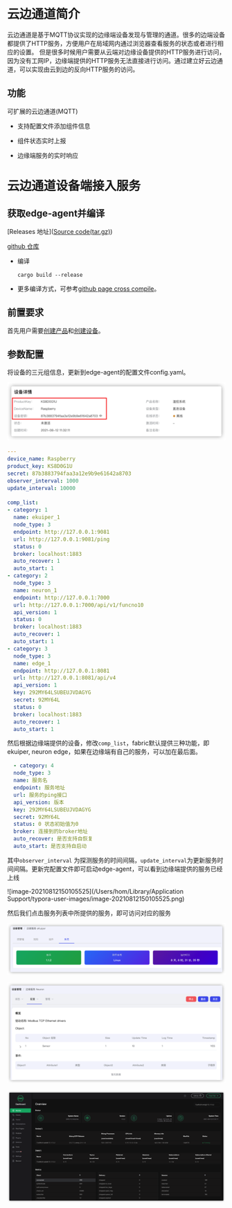 # 云边通道简介

云边通道是基于MQTT协议实现的边缘端设备发现与管理的通道。很多的边端设备都提供了HTTP服务，方便用户在局域网内通过浏览器查看服务的状态或者进行相应的设置。 但是很多时候用户需要从云端对边缘设备提供的HTTP服务进行访问，因为没有工网IP，边缘端提供的HTTP服务无法直接进行访问。通过建立好云边通道，可以实现由云到边的反向HTTP服务的访问。

## 功能

可扩展的云边通道(MQTT)

- 支持配置文件添加组件信息

- 组件状态实时上报

- 边缘端服务的实时响应

  

# 云边通道设备端接入服务



## 获取edge-agent并编译

[Releases 地址]([Source code(tar.gz)](https://github.com/nanoedge/edge-agent/archive/refs/tags/ci-20210521-091340.tar.gz))

[github 仓库](https://github.com/nanoedge/edge-agent.git)

- 编译

  ```cargo build --release
  cargo build --release
  ```

- 更多编译方式，可参考[github page cross compile](https://github.com/nanoedge/edge-agent/blob/main/docs/zh_CN/cross-compile.md)。

## 前置要求

首先用户需要[创建产品]()和[创建设备]()。

## 参数配置

将设备的三元组信息，更新到edge-agent的配置文件config.yaml。

![image-20210812143729046](./_assets/image-20210812143729046.png)

```yaml
---
device_name: Raspberry
product_key: KS8D0G1U 
secret: 87b3883794faa3a12e9b9e61642a8703
observer_interval: 1000
update_interval: 10000

comp_list:
- category: 1
  name: ekuiper_1
  node_type: 3
  endpoint: http://127.0.0.1:9081
  url: http://127.0.0.1:9081/ping
  status: 0
  broker: localhost:1883
  auto_recover: 1
  auto_start: 1
- category: 2
  node_type: 3
  name: neuron_1
  endpoint: http://127.0.0.1:7000
  url: http://127.0.0.1:7000/api/v1/funcno10
  api_version: 1
  status: 0
  broker: localhost:1883
  auto_recover: 1
  auto_start: 1
- category: 3
  node_type: 3
  name: edge_1
  endpoint: http://127.0.0.1:8081
  url: http://127.0.0.1:8081/api/v4
  api_version: 1
  key: 292MY64LSUBEUJVDAGYG
  secret: 92MY64L
  status: 0
  broker: localhost:1883
  auto_recover: 1
  auto_start: 1
```

然后根据边缘端提供的设备，修改```comp_list```，fabric默认提供三种功能，即ekuiper, neuron edge，如果在边缘端有自己的服务，可以加在最后面。

```Yaml
  - category: 4
  node_type: 3
  name: 服务名
  endpoint: 服务地址
  url: 服务的ping接口
  api_version: 版本
  key: 292MY64LSUBEUJVDAGYG
  secret: 92MY64L
  status: 0 状态初始值为0
  broker: 连接到的broker地址
  auto_recover: 是否支持自恢复
  auto_start: 是否支持自启动
```

其中``observer_interval`` 为探测服务的时间间隔，```update_interval```为更新服务时间间隔。更新完配置文件即可启动edge-agent，可以看到边缘端提供的服务已经上线

![image-20210812150105525](/Users/hom/Library/Application Support/typora-user-images/image-20210812150105525.png)

然后我们点击服务列表中所提供的服务，即可访问对应的服务

![image-20210812150317277](./_assets/image-20210812150317277.png)

![image-20210812150404579](./_assets/image-20210812150404579.png)

![image-20210812150437305](./_assets/image-20210812150437305.png)
